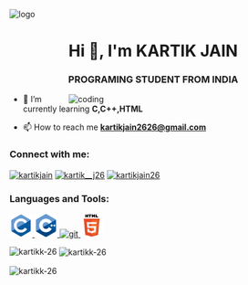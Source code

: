 ![logo](https://github.com/Kartikk-26/Kartikk-26/blob/main/GITHUB%20BANNER.png)
<h1 align="center">Hi 👋, I'm KARTIK JAIN</h1>
<h3 align="center">PROGRAMING STUDENT FROM INDIA</h3>

<img align="right" alt="coding" width="400" src="https://cdn.dribbble.com/users/926537/screenshots/4502924/python-2.gif">

- 🌱 I’m currently learning **C,C++,HTML**

- 📫 How to reach me **kartikjain2626@gmail.com**

<h3 align="left">Connect with me:</h3>
<p align="left">
<a href="https://linkedin.com/in/kartikjain" target="blank"><img align="center" src="https://raw.githubusercontent.com/rahuldkjain/github-profile-readme-generator/master/src/images/icons/Social/linked-in-alt.svg" alt="kartikjain" height="30" width="40" /></a>
<a href="https://instagram.com/kartik__j26" target="blank"><img align="center" src="https://raw.githubusercontent.com/rahuldkjain/github-profile-readme-generator/master/src/images/icons/Social/instagram.svg" alt="kartik__j26" height="30" width="40" /></a>
<a href="https://www.codechef.com/users/kartikjain26" target="blank"><img align="center" src="https://cdn.jsdelivr.net/npm/simple-icons@3.1.0/icons/codechef.svg" alt="kartikjain26" height="30" width="40" /></a>
</p>

<h3 align="left">Languages and Tools:</h3>
<p align="left"> <a href="https://www.cprogramming.com/" target="_blank" rel="noreferrer"> <img src="https://raw.githubusercontent.com/devicons/devicon/master/icons/c/c-original.svg" alt="c" width="40" height="40"/> </a> <a href="https://www.w3schools.com/cpp/" target="_blank" rel="noreferrer"> <img src="https://raw.githubusercontent.com/devicons/devicon/master/icons/cplusplus/cplusplus-original.svg" alt="cplusplus" width="40" height="40"/> </a> <a href="https://git-scm.com/" target="_blank" rel="noreferrer"> <img src="https://www.vectorlogo.zone/logos/git-scm/git-scm-icon.svg" alt="git" width="40" height="40"/> </a> <a href="https://www.w3.org/html/" target="_blank" rel="noreferrer"> <img src="https://raw.githubusercontent.com/devicons/devicon/master/icons/html5/html5-original-wordmark.svg" alt="html5" width="40" height="40"/> </a> </p>

<p><img align="left" src="https://github-readme-stats.vercel.app/api/top-langs?username=kartikk-26&show_icons=true&locale=en&layout=compact" alt="kartikk-26" /></p>

<p>&nbsp;<img align="center" src="https://github-readme-stats.vercel.app/api?username=kartikk-26&show_icons=true&locale=en" alt="kartikk-26" /></p>

<p><img align="center" src="https://github-readme-streak-stats.herokuapp.com/?user=kartikk-26&" alt="kartikk-26" /></p>
